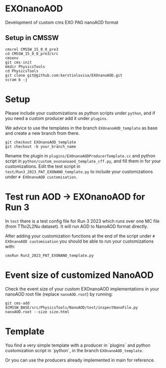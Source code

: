 # EXOnanoAOD
Development of custom cms EXO PAG nanoAOD format


## Setup in CMSSW
```
cmsrel CMSSW_15_0_0_pre3
cd CMSSW_15_0_0_pre3/src
cmsenv
git cms-init
mkdir PhysicsTools
cd PhysicsTools
git clone git@github.com:kerstinlovisa/EXOnanoAOD.git
scram b -j
```

# Setup
Please include your customizations as python scripts under `python`, and if you need a custom producer add it under `plugins`.

We advice to use the templates in the branch `EXOnanoAOD_template` as base and create a new branch from there. 
```
git checkout EXOnanoAOD_template
git checkout -b your_branch_name
```
Rename the plugin in `plugins/EXOnanoAODProducerTemplate.cc` and python script in `python/custom_exonanoaod_template_cff.py`, and fill them in for your customizations. Edit the test script in `test/Run3_2023_PAT_EXONANO_template.py` to include your customizations under `# EXOnanoAOD customisation`. 

# Test run AOD -> EXOnanoAOD for Run 3
In `test` there is a test config file for Run 3 2023 which runs over one MC file (from TTto2L2Nu dataset). It will run AOD to NanoAOD format directly. 

After adding your customization functions at the end of the script under `# EXOnanoAOD customisation` you should be able to run your customizations with:
```
cmsRun Run3_2023_PAT_EXONANO_template.py
```

# Event size of customized NanoAOD
Check the event size of your custom EXOnanoAOD implementations in your nanoAOD root file (replace `nanoAOD.root`) by running:
```
git cms-add
$CMSSW_BASE/src/PhysicsTools/NanoAOD/test/inspectNanoFile.py nanoAOD.root --size size.html
```

# Template
You find a very simple template with a producer in ´plugins´ and python customization script in ´python´, in the branch `EXOnanoAOD_template`. 

Or you can use the producers already implemented in main for reference.

